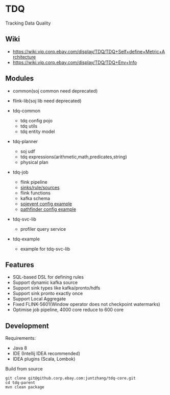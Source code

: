 # TDQ
Tracking Data Quality

## Wiki
- https://wiki.vip.corp.ebay.com/display/TDQ/TDQ+Self+define+Metric+Architecture
- https://wiki.vip.corp.ebay.com/display/TDQ/TDQ+Env+Info

## Modules
* common(soj common need deprecated)
* flink-lib(soj lib need deprecated)

* tdq-common
  * tdq config pojo
  * tdq utils
  * tdq entity model 
  
* tdq-planner
  * soj udf
  * tdq expressions(arithmetic,math,predicates,string)
  * physical plan
  
* tdq-job
  * flink pipeline 
  * [sinks/rule/sources](./tdq-job/conf.md)
  * flink functions
  * kafka schema
  * [sojevent config example](./tdq-job/src/test/resources/metrics/sojevent_tdq/tdq.pre_prod.sojevent_tdq.json)
  * [pathfinder config example](./tdq-job/src/test/resources/metrics/pathfinder/tdq.pre_prod.pathfinder.json)
  
* tdq-svc-lib
  * profiler query service
  
* tdq-example
  * example for tdq-svc-lib

## Features
* SQL-based DSL for defining rules
* Support dynamic kafka source
* Support sink types like kafka/pronto/hdfs
* Support sink pronto exactly once
* Support Local Aggregate
* Fixed FLINK-5601(Window operator does not checkpoint watermarks)
* Optimise job pipeline, 4000 core reduce to 600 core

## Development
Requirements:

* Java 8
* IDE (Intellij IDEA recommended)
* IDEA plugins (Scala, Lombok)

Build from source
```
git clone git@github.corp.ebay.com:juntzhang/tdq-core.git
cd tdq-parent
mvn clean package
```
